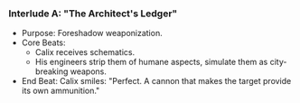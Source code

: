 ### Interlude A: "The Architect's Ledger"
* Purpose: Foreshadow weaponization.
* Core Beats:
    - Calix receives schematics.
    - His engineers strip them of humane aspects, simulate them as city-breaking weapons.
* End Beat: Calix smiles: "Perfect. A cannon that makes the target provide its own ammunition."
